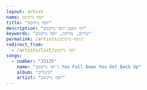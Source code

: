 ```yaml
---
layout: artist
name: יוסף נויקומב
title: "יוסף נויקומב"
description: "דף האמן יוסף נויקומב"
keywords: "שירים, מוזיקה, יוסף נויקומב"
permalink: /artists/יוסף-נויקומב/
redirect_from:
  - /artists/list/יוסף נויקומב
songs:
  - number: "33135"
    name: "ג'ואי נויקומב You Fall Down You Get Back Up"
    album: "סינגלים"
    artist: "יוסף נויקומב"
---
```

